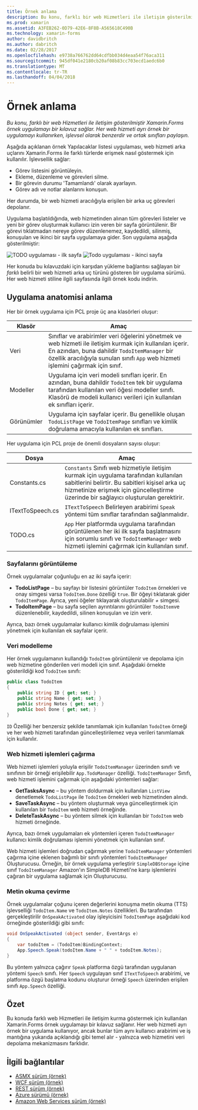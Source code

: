 ```yaml
---
title: Örnek anlama
description: Bu konu, farklı bir web Hizmetleri ile iletişim gösterilmiştir Xamarin.Forms örnek uygulamayı bir kılavuz sağlar. Her web hizmeti ayrı örnek bir uygulamayı kullanırken, işlevsel olarak benzerdir ve ortak sınıfları paylaşın.
ms.prod: xamarin
ms.assetid: A3FEB262-0D79-42E6-8F8B-A565618C490B
ms.technology: xamarin-forms
author: davidbritch
ms.author: dabritch
ms.date: 02/28/2017
ms.openlocfilehash: e9738a766762dd64cdfbb034d4eaa54f76aca311
ms.sourcegitcommit: 945df041e2180cb20af08b83cc703ecd1aedc6b0
ms.translationtype: MT
ms.contentlocale: tr-TR
ms.lasthandoff: 04/04/2018
---
```

# <a name="understanding-the-sample"></a>Örnek anlama

_Bu konu, farklı bir web Hizmetleri ile iletişim gösterilmiştir Xamarin.Forms örnek uygulamayı bir kılavuz sağlar. Her web hizmeti ayrı örnek bir uygulamayı kullanırken, işlevsel olarak benzerdir ve ortak sınıfları paylaşın._

Aşağıda açıklanan örnek Yapılacaklar listesi uygulaması, web hizmeti arka uçlarını Xamarin.Forms ile farklı türlerde erişmek nasıl göstermek için kullanılır. İşlevsellik sağlar:

- Görev listesini görüntüleyin.
- Ekleme, düzenleme ve görevleri silme.
- Bir görevin durumu 'Tamamlandı' olarak ayarlayın.
- Görev adı ve notlar alanlarını konuşun.

Her durumda, bir web hizmeti aracılığıyla erişilen bir arka uç görevleri depolanır.

Uygulama başlatıldığında, web hizmetinden alınan tüm görevleri listeler ve yeni bir görev oluşturmak kullanıcı izin veren bir sayfa görüntülenir. Bir görevi tıklatmadan nereye görev düzenlenemez, kaydedildi, silinmiş, konuşulan ve ikinci bir sayfa uygulamaya gider. Son uygulama aşağıda gösterilmiştir:

![](walkthrough-images/app-example-1.png "TODO uygulaması - ilk sayfa")
![](walkthrough-images/app-example-2.png "Todo uygulaması - ikinci sayfa")

Her konuda bu kılavuzdaki için karşıdan yükleme bağlantısı sağlayan bir *farklı* belirli bir web hizmeti arka uç türünü gösteren bir uygulama sürümü. Her web hizmeti stiline ilgili sayfasında ilgili örnek kodu indirin.

## <a name="understanding-the-application-anatomy"></a>Uygulama anatomisi anlama

Her bir örnek uygulama için PCL proje üç ana klasörleri oluşur:

|Klasör|Amaç|
|--- |--- |
|Veri|Sınıflar ve arabirimler veri öğelerini yönetmek ve web hizmeti ile iletişim kurmak için kullanılan içerir. En azından, buna dahildir `TodoItemManager` bir özellik aracılığıyla sunulan sınıfı `App` web hizmeti işlemini çağırmak için sınıf.|
|Modeller|Uygulama için veri modeli sınıfları içerir. En azından, buna dahildir `TodoItem` tek bir uygulama tarafından kullanılan veri öğesi modeller sınıfı. Klasörü de modeli kullanıcı verileri için kullanılan ek sınıfları içerir.|
|Görünümler|Uygulama için sayfalar içerir. Bu genellikle oluşan `TodoListPage` ve `TodoItemPage` sınıfları ve kimlik doğrulama amacıyla kullanılan ek sınıfları.|

Her uygulama için PCL proje de önemli dosyaların sayısı oluşur:

|Dosya|Amaç|
|--- |--- |
|Constants.cs|`Constants` Sınıfı web hizmetiyle iletişim kurmak için uygulama tarafından kullanılan sabitlerini belirtir. Bu sabitleri kişisel arka uç hizmetinize erişmek için güncelleştirme üzerinde bir sağlayıcı oluşturulan gerektirir.|
|ITextToSpeech.cs|`ITextToSpeech` Belirleyen arabirimi `Speak` yöntemi tüm sınıflar tarafından sağlanmalıdır.|
|TODO.cs|`App` Her platformda uygulama tarafından görüntülenen her iki ilk sayfa başlatmasını için sorumlu sınıfı ve `TodoItemManager` web hizmeti işlemini çağırmak için kullanılan sınıf.|

### <a name="viewing-pages"></a>Sayfalarını görüntüleme

Örnek uygulamalar çoğunluğu en az iki sayfa içerir:

- **TodoListPage** – bu sayfayı bir listesini görüntüler `TodoItem` örnekleri ve onay simgesi varsa `TodoItem.Done` özelliği `true`. Bir öğeyi tıklatarak gider `TodoItemPage`. Ayrıca, yeni öğeler tıklayarak oluşturulabilir *+* simgesi.
- **TodoItemPage** – bu sayfa seçilen ayrıntılarını görüntüler `TodoItem`ve düzenlenebilir, kaydedildi, silinen konuşulan ve izin verir.

Ayrıca, bazı örnek uygulamalar kullanıcı kimlik doğrulaması işlemini yönetmek için kullanılan ek sayfalar içerir.

### <a name="modeling-the-data"></a>Veri modelleme

Her örnek uygulamanın kullandığı `TodoItem` görüntülenir ve depolama için web hizmetine gönderilen veri modeli için sınıf. Aşağıdaki örnekte gösterildiği kod `TodoItem` sınıfı:

```csharp
public class TodoItem
{
    public string ID { get; set; }
    public string Name { get; set; }
    public string Notes { get; set; }
    public bool Done { get; set; }
}
```

`ID` Özelliği her benzersiz şekilde tanımlamak için kullanılan `TodoItem` örneği ve her web hizmeti tarafından güncelleştirilemez veya verileri tanımlamak için kullanılır.

### <a name="invoking-web-service-operations"></a>Web hizmeti işlemleri çağırma

Web hizmeti işlemleri yoluyla erişilir `TodoItemManager` üzerinden sınıfı ve sınıfının bir örneği erişilebilir `App.TodoManager` özelliği. `TodoItemManager` Sınıfı, web hizmeti işlemini çağırmak için aşağıdaki yöntemleri sağlar:

- **GetTasksAsync** – bu yöntem doldurmak için kullanılan `ListView` denetlemek `TodoListPage` ile `TodoItem` örnekleri web hizmetinden alındı.
- **SaveTaskAsync** – bu yöntem oluşturmak veya güncelleştirmek için kullanılan bir `TodoItem` web hizmeti örneğinde.
- **DeleteTaskAsync** – bu yöntem silmek için kullanılan bir `TodoItem` web hizmeti örneğinde.

Ayrıca, bazı örnek uygulamaları ek yöntemleri içeren `TodoItemManager` kullanıcı kimlik doğrulaması işlemini yönetmek için kullanılan sınıf.

Web hizmeti işlemleri doğrudan çağırmak yerine `TodoItemManager` yöntemleri çağırma içine eklenen bağımlı bir sınıfı yöntemleri `TodoItemManager` Oluşturucusu. Örneğin, bir örnek uygulama yerleştirir `SimpleDBStorage` içine sınıf `TodoItemManager` Amazon'ın SimpleDB Hizmeti'ne karşı işlemlerini çağıran bir uygulama sağlamak için Oluşturucusu.

### <a name="translating-text-to-speech"></a>Metin okuma çevirme

Örnek uygulamalar çoğunu içeren değerlerini konuşma metin okuma (TTS) işlevselliği `TodoItem.Name` ve `TodoItem.Notes` özellikleri. Bu tarafından gerçekleştirilir `OnSpeakActivated` olay işleyicisini `TodoItemPage` aşağıdaki kod örneğinde gösterildiği gibi sınıfı:

```csharp
void OnSpeakActivated (object sender, EventArgs e)
{
    var todoItem = (TodoItem)BindingContext;
    App.Speech.Speak(todoItem.Name + " " + todoItem.Notes);
}
```

Bu yöntem yalnızca çağırır `Speak` platforma özgü tarafından uygulanan yöntemi `Speech` sınıfı. Her `Speech` uygulayan sınıf `ITextToSpeech` arabirimi, ve platforma özgü başlatma kodunu oluşturur örneği `Speech` üzerinden erişilen sınıfı `App.Speech` özelliği.

## <a name="summary"></a>Özet

Bu konuda farklı web Hizmetleri ile iletişim kurma göstermek için kullanılan Xamarin.Forms örnek uygulamayı bir kılavuz sağlanır. Her web hizmeti ayrı örnek bir uygulama kullanıyor, ancak bunlar tüm aynı kullanıcı arabirimi ve iş mantığına yukarıda açıklandığı gibi temel alır - yalnızca web hizmetini veri depolama mekanizmasını farklıdır.


## <a name="related-links"></a>İlgili bağlantılar

- [ASMX sürüm (örnek)](https://developer.xamarin.com/samples/xamarin-forms/WebServices/TodoASMX)
- [WCF sürüm (örnek)](https://developer.xamarin.com/samples/xamarin-forms/WebServices/TodoWCF)
- [REST sürüm (örnek)](https://developer.xamarin.com/samples/xamarin-forms/WebServices/TodoREST)
- [Azure sürümü (örnek)](https://developer.xamarin.com/samples/xamarin-forms/WebServices/TodoAzure)
- [Amazon Web Services sürüm (örnek)](https://developer.xamarin.com/samples/xamarin-forms/WebServices/TodoAWS)
